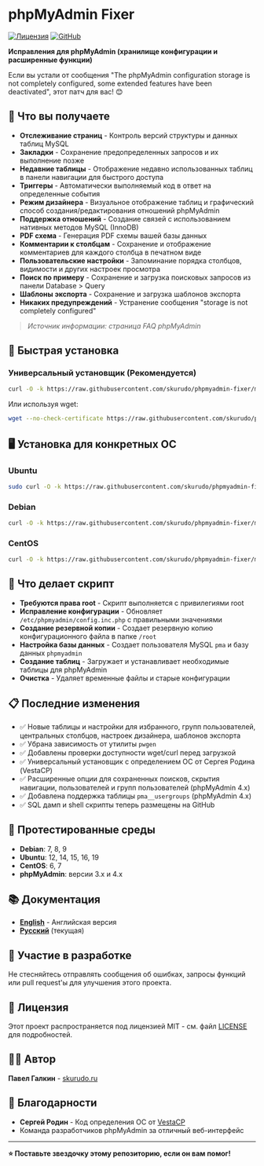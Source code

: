 # phpMyAdmin Fixer

[![Лицензия](https://img.shields.io/badge/license-MIT-blue.svg)](LICENSE)
[![GitHub](https://img.shields.io/badge/github-skurudo%2Fphpmyadmin--fixer-blue.svg)](https://github.com/skurudo/phpmyadmin-fixer)

**Исправления для phpMyAdmin (хранилище конфигурации и расширенные функции)**

Если вы устали от сообщения "The phpMyAdmin configuration storage is not completely configured, some extended features have been deactivated", этот патч для вас! 😊

## 🌟 Что вы получаете

- **Отслеживание страниц** - Контроль версий структуры и данных таблиц MySQL
- **Закладки** - Сохранение предопределенных запросов и их выполнение позже
- **Недавние таблицы** - Отображение недавно использованных таблиц в панели навигации для быстрого доступа
- **Триггеры** - Автоматически выполняемый код в ответ на определенные события
- **Режим дизайнера** - Визуальное отображение таблиц и графический способ создания/редактирования отношений phpMyAdmin
- **Поддержка отношений** - Создание связей с использованием нативных методов MySQL (InnoDB)
- **PDF схема** - Генерация PDF схемы вашей базы данных
- **Комментарии к столбцам** - Сохранение и отображение комментариев для каждого столбца в печатном виде
- **Пользовательские настройки** - Запоминание порядка столбцов, видимости и других настроек просмотра
- **Поиск по примеру** - Сохранение и загрузка поисковых запросов из панели Database > Query
- **Шаблоны экспорта** - Сохранение и загрузка шаблонов экспорта
- **Никаких предупреждений** - Устранение сообщения "storage is not completely configured"

> *Источник информации: страница FAQ phpMyAdmin*

## 🚀 Быстрая установка

### Универсальный установщик (Рекомендуется)
```bash
curl -O -k https://raw.githubusercontent.com/skurudo/phpmyadmin-fixer/master/pma.sh && chmod +x pma.sh && ./pma.sh
```

Или используя wget:
```bash
wget --no-check-certificate https://raw.githubusercontent.com/skurudo/phpmyadmin-fixer/master/pma.sh && chmod +x pma.sh && ./pma.sh
```

## 🖥️ Установка для конкретных ОС

### Ubuntu
```bash
sudo curl -O -k https://raw.githubusercontent.com/skurudo/phpmyadmin-fixer/master/pma-ubuntu.sh && sudo chmod +x pma-ubuntu.sh && sudo ./pma-ubuntu.sh
```

### Debian
```bash
curl -O -k https://raw.githubusercontent.com/skurudo/phpmyadmin-fixer/master/pma-debian.sh && chmod +x pma-debian.sh && ./pma-debian.sh
```

### CentOS
```bash
curl -O -k https://raw.githubusercontent.com/skurudo/phpmyadmin-fixer/master/pma-centos.sh && chmod +x pma-centos.sh && ./pma-centos.sh
```

## 🔧 Что делает скрипт

- **Требуются права root** - Скрипт выполняется с привилегиями root
- **Исправление конфигурации** - Обновляет `/etc/phpmyadmin/config.inc.php` с правильными значениями
- **Создание резервной копии** - Создает резервную копию конфигурационного файла в папке `/root`
- **Настройка базы данных** - Создает пользователя MySQL `pma` и базу данных `phpmyadmin`
- **Создание таблиц** - Загружает и устанавливает необходимые таблицы для phpMyAdmin
- **Очистка** - Удаляет временные файлы и старые конфигурации

## 📋 Последние изменения

- ✅ Новые таблицы и настройки для избранного, групп пользователей, центральных столбцов, настроек дизайнера, шаблонов экспорта
- ✅ Убрана зависимость от утилиты `pwgen`
- ✅ Добавлены проверки доступности wget/curl перед загрузкой
- ✅ Универсальный установщик с определением ОС от Сергея Родина (VestaCP)
- ✅ Расширенные опции для сохраненных поисков, скрытия навигации, пользователей и групп пользователей (phpMyAdmin 4.x)
- ✅ Добавлена поддержка таблицы `pma__usergroups` (phpMyAdmin 4.x)
- ✅ SQL дамп и shell скрипты теперь размещены на GitHub

## 🧪 Протестированные среды

- **Debian**: 7, 8, 9
- **Ubuntu**: 12, 14, 15, 16, 19
- **CentOS**: 6, 7
- **phpMyAdmin**: версии 3.x и 4.x

## 📚 Документация

- **[English](README.md)** - Английская версия
- **[Русский](README.ru.md)** (текущая)

## 🤝 Участие в разработке

Не стесняйтесь отправлять сообщения об ошибках, запросы функций или pull request'ы для улучшения этого проекта.

## 📄 Лицензия

Этот проект распространяется под лицензией MIT - см. файл [LICENSE](LICENSE) для подробностей.

## 👨‍💻 Автор

**Павел Галкин** - [skurudo.ru](https://skurudo.ru)

## 🙏 Благодарности

- **Сергей Родин** - Код определения ОС от [VestaCP](https://vestacp.com)
- Команда разработчиков phpMyAdmin за отличный веб-интерфейс

---

**⭐ Поставьте звездочку этому репозиторию, если он вам помог!**
